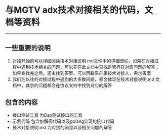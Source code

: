 与MGTV adx技术对接相关的代码，文档等资料
==================================== 

----------

## 一些重要的说明 ##
1. 对接开始前可以详细阅读技术对接说明.md文件中的详细流程，如果在对接过程中遇到技术相关的问题，可以先在此文档中查找是否存在对应问题的解答；如果查找完之后，还未找到答案，可以再联系芒果技术对接人，需求答案 
1. 我们在以往的对接过程中遇到的大多数问题，都会体现在技术对接说明.md 文档中，其余的问题都会在协议文档中找到对应的解答

## 包含的内容 ##

- 接口测试工具 为Dsp测试接口的工具 
- 示例代码 包含加解密代码以及golang实现的接口代码
- 技术对接说明.md 为对接的流程以及相关问题的解答 
